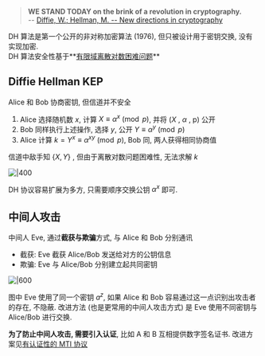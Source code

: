 > **WE STAND TODAY on the brink of a revolution in cryptography.**  
> -- [Diffie, W.; Hellman, M. -- New directions in cryptography](https://drive.google.com/open?id=1ROHVZjHb6rskYYETAOaYdIpj7cqmszsX)

DH 算法是第一个公开的非对称加密算法 (1976), 但只被设计用于密钥交换, 没有实现加密.   
DH 算法安全性基于**[有限域离散对数困难问题](../../../../Math/数论/欧拉定理.md)**

## Diffie Hellman KEP

Alice 和 Bob 协商密钥, 但信道并不安全  

1. Alice 选择随机数 $x$,  计算 $X\equiv\alpha^{x}\pmod p$, 并将 ${} (X\text{ , }\alpha\text{ , p}) {}$ 公开
2. Bob 同样执行上述操作, 选择 $y$, 公开 ${} Y\equiv\alpha^{y}\pmod p {}$
3. Alice 计算 $k=Y^{x}\equiv\alpha^{xy}\pmod p$, Bob 同, 两人获得相同协商值

信道中敌手知 ${} \{X, Y\} {}$ , 但由于离散对数问题困难性, 无法求解 $k$

![|400](../../../../attach/密码学_DH密钥交换.png)

DH 协议容易扩展为多方, 只需要顺序交换公钥 $\alpha^{x}$ 即可.

## 中间人攻击

中间人 Eve, 通过**截获与欺骗**方式, 与 Alice 和 Bob 分别通讯  

- 截获: Eve 截获 Alice/Bob 发送给对方的公钥信息
- 欺骗: Eve 与 Alice/Bob 分别建立起共同密钥

![|600](../../../../attach/密码学_DH中间人攻击.png)

图中 Eve 使用了同一个密钥 $a^z$, 如果 Alice 和 Bob 容易通过这一点识别出攻击者的存在, 不隐蔽. 改进方法 (也是更常用的中间人攻击方式) 是 Eve 使用不同密钥与 Alice/Bob 进行交换.

**为了防止中间人攻击, 需要引入认证**, 比如 A 和 B 互相提供数字签名证书. 改进方案见[有认证性的 MTI 协议](MTI.md)
